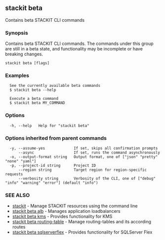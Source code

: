 ## stackit beta

Contains beta STACKIT CLI commands

### Synopsis

Contains beta STACKIT CLI commands.
The commands under this group are still in a beta state, and functionality may be incomplete or have breaking changes.

```
stackit beta [flags]
```

### Examples

```
  See the currently available beta commands
  $ stackit beta --help

  Execute a beta command
  $ stackit beta MY_COMMAND
```

### Options

```
  -h, --help   Help for "stackit beta"
```

### Options inherited from parent commands

```
  -y, --assume-yes             If set, skips all confirmation prompts
      --async                  If set, runs the command asynchronously
  -o, --output-format string   Output format, one of ["json" "pretty" "none" "yaml"]
  -p, --project-id string      Project ID
      --region string          Target region for region-specific requests
      --verbosity string       Verbosity of the CLI, one of ["debug" "info" "warning" "error"] (default "info")
```

### SEE ALSO

* [stackit](./stackit.md)	 - Manage STACKIT resources using the command line
* [stackit beta alb](./stackit_beta_alb.md)	 - Manages application loadbalancers
* [stackit beta kms](./stackit_beta_kms.md)	 - Provides functionality for KMS
* [stackit beta routing-table](./stackit_beta_routing-table.md)	 - Manage routing-tables and its according routes
* [stackit beta sqlserverflex](./stackit_beta_sqlserverflex.md)	 - Provides functionality for SQLServer Flex


